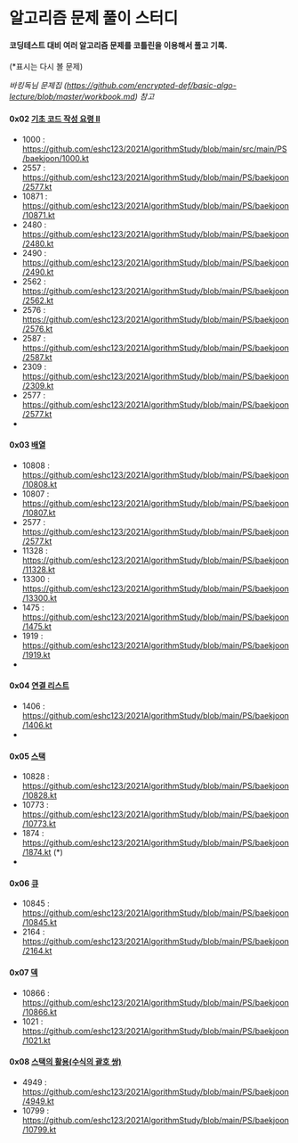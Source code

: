# 알고리즘 문제 풀이 스터디

#### 코딩테스트 대비 여러 알고리즘 문제를 코틀린을 이용해서 풀고 기록.

(*표시는 다시 볼 문제)



*바킹독님 문제집 (https://github.com/encrypted-def/basic-algo-lecture/blob/master/workbook.md) 참고*

#### 0x02 [기초 코드 작성 요령 II](https://www.acmicpc.net/workbook/view/7306)

- 1000 : https://github.com/eshc123/2021AlgorithmStudy/blob/main/src/main/PS/baekjoon/1000.kt
- 2557 : https://github.com/eshc123/2021AlgorithmStudy/blob/main/PS/baekjoon/2577.kt
- 10871 : https://github.com/eshc123/2021AlgorithmStudy/blob/main/PS/baekjoon/10871.kt
- 2480 : https://github.com/eshc123/2021AlgorithmStudy/blob/main/PS/baekjoon/2480.kt
- 2490 : https://github.com/eshc123/2021AlgorithmStudy/blob/main/PS/baekjoon/2490.kt
- 2562 : https://github.com/eshc123/2021AlgorithmStudy/blob/main/PS/baekjoon/2562.kt
- 2576 : https://github.com/eshc123/2021AlgorithmStudy/blob/main/PS/baekjoon/2576.kt
- 2587 : https://github.com/eshc123/2021AlgorithmStudy/blob/main/PS/baekjoon/2587.kt
- 2309 : https://github.com/eshc123/2021AlgorithmStudy/blob/main/PS/baekjoon/2309.kt
- 2577 : https://github.com/eshc123/2021AlgorithmStudy/blob/main/PS/baekjoon/2577.kt
- 

#### 0x03 [배열](https://www.acmicpc.net/workbook/view/7307)

- 10808 : https://github.com/eshc123/2021AlgorithmStudy/blob/main/PS/baekjoon/10808.kt
- 10807 : https://github.com/eshc123/2021AlgorithmStudy/blob/main/PS/baekjoon/10807.kt
- 2577 : https://github.com/eshc123/2021AlgorithmStudy/blob/main/PS/baekjoon/2577.kt
- 11328 : https://github.com/eshc123/2021AlgorithmStudy/blob/main/PS/baekjoon/11328.kt
- 13300 : https://github.com/eshc123/2021AlgorithmStudy/blob/main/PS/baekjoon/13300.kt
- 1475 : https://github.com/eshc123/2021AlgorithmStudy/blob/main/PS/baekjoon/1475.kt
- 1919 : https://github.com/eshc123/2021AlgorithmStudy/blob/main/PS/baekjoon/1919.kt
- 

#### 0x04 [연결 리스트](https://www.acmicpc.net/workbook/view/7308)

- 1406 : https://github.com/eshc123/2021AlgorithmStudy/blob/main/PS/baekjoon/1406.kt
- 

#### 0x05 [스택](https://www.acmicpc.net/workbook/view/7309)

- 10828 : https://github.com/eshc123/2021AlgorithmStudy/blob/main/PS/baekjoon/10828.kt
- 10773 : https://github.com/eshc123/2021AlgorithmStudy/blob/main/PS/baekjoon/10773.kt
- 1874 : https://github.com/eshc123/2021AlgorithmStudy/blob/main/PS/baekjoon/1874.kt (*)
- 

#### 0x06 [큐](https://www.acmicpc.net/workbook/view/7310)

- 10845 : https://github.com/eshc123/2021AlgorithmStudy/blob/main/PS/baekjoon/10845.kt
- 2164 : https://github.com/eshc123/2021AlgorithmStudy/blob/main/PS/baekjoon/2164.kt



#### 0x07 [덱](https://www.acmicpc.net/workbook/view/7311)

- 10866 : https://github.com/eshc123/2021AlgorithmStudy/blob/main/PS/baekjoon/10866.kt
- 1021 : https://github.com/eshc123/2021AlgorithmStudy/blob/main/PS/baekjoon/1021.kt



#### 0x08 [스택의 활용(수식의 괄호 쌍)](https://www.acmicpc.net/workbook/view/7312)

- 4949 : https://github.com/eshc123/2021AlgorithmStudy/blob/main/PS/baekjoon/4949.kt
- 10799 : https://github.com/eshc123/2021AlgorithmStudy/blob/main/PS/baekjoon/10799.kt